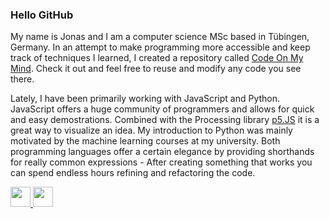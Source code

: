 ### Hello GitHub

My name is Jonas and I am a computer science MSc based in Tübingen, Germany. In an attempt to make programming more accessible and keep track of techniques I learned, I created a repository called [Code On My Mind](https://github.com/JonasKoenig/CodeOnMyMind#code-on-my-mind). Check it out and feel free to reuse and modify any code you see there.

Lately, I have been primarily working with JavaScript and Python. JavaScript offers a huge community of programmers and allows for quick and easy demostrations. Combined with the Processing library [p5.JS](https://p5js.org/) it is a great way to visualize an idea. My introduction to Python was mainly motivated by the machine learning courses at my university. Both programming languages offer a certain elegance by providing shorthands for really common expressions - After creating something that works you can spend endless hours refining and refactoring the code.

<a href="https://twitter.com/Code_On_My_Mind">
  <img height="32" width="32" src="https://cdn.jsdelivr.net/npm/simple-icons@v6/icons/twitter.svg" />
</a>

<a href="https://www.linkedin.com/in/jonas-k%C3%B6nig-5718401aa">
  <img height="32" width="32" src="https://cdn.jsdelivr.net/npm/simple-icons@v6/icons/linkedin.svg" />
</a>
